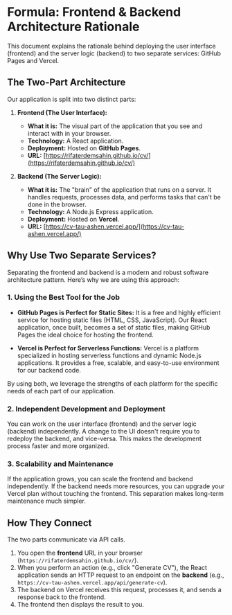 # Formula: Frontend & Backend Architecture Rationale

This document explains the rationale behind deploying the user interface (frontend) and the server logic (backend) to two separate services: GitHub Pages and Vercel.

## The Two-Part Architecture

Our application is split into two distinct parts:

1.  **Frontend (The User Interface):**
    *   **What it is:** The visual part of the application that you see and interact with in your browser.
    *   **Technology:** A React application.
    *   **Deployment:** Hosted on **GitHub Pages**.
    *   **URL:** [https://rifaterdemsahin.github.io/cv/](https://rifaterdemsahin.github.io/cv/)

2.  **Backend (The Server Logic):**
    *   **What it is:** The "brain" of the application that runs on a server. It handles requests, processes data, and performs tasks that can't be done in the browser.
    *   **Technology:** A Node.js Express application.
    *   **Deployment:** Hosted on **Vercel**.
    *   **URL:** [https://cv-tau-ashen.vercel.app/](https://cv-tau-ashen.vercel.app/)

## Why Use Two Separate Services?

Separating the frontend and backend is a modern and robust software architecture pattern. Here’s why we are using this approach:

### 1. Using the Best Tool for the Job

*   **GitHub Pages is Perfect for Static Sites:** It is a free and highly efficient service for hosting static files (HTML, CSS, JavaScript). Our React application, once built, becomes a set of static files, making GitHub Pages the ideal choice for hosting the frontend.

*   **Vercel is Perfect for Serverless Functions:** Vercel is a platform specialized in hosting serverless functions and dynamic Node.js applications. It provides a free, scalable, and easy-to-use environment for our backend code.

By using both, we leverage the strengths of each platform for the specific needs of each part of our application.

### 2. Independent Development and Deployment

You can work on the user interface (frontend) and the server logic (backend) independently. A change to the UI doesn't require you to redeploy the backend, and vice-versa. This makes the development process faster and more organized.

### 3. Scalability and Maintenance

If the application grows, you can scale the frontend and backend independently. If the backend needs more resources, you can upgrade your Vercel plan without touching the frontend. This separation makes long-term maintenance much simpler.

## How They Connect

The two parts communicate via API calls.

1.  You open the **frontend** URL in your browser (`https://rifaterdemsahin.github.io/cv/`).
2.  When you perform an action (e.g., click "Generate CV"), the React application sends an HTTP request to an endpoint on the **backend** (e.g., `https://cv-tau-ashen.vercel.app/api/generate-cv`).
3.  The backend on Vercel receives this request, processes it, and sends a response back to the frontend.
4.  The frontend then displays the result to you.

